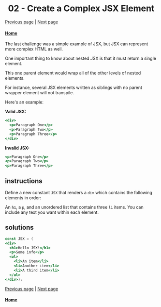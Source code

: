 # <center>02 - Create a Complex JSX Element</center>

[Previous page](01-create-a-simple-jsx-element.md) | [Next page](03-add-comments-in-jsx.md)

#### [Home](01-create-a-simple-jsx-element.md) 


The last challenge was a simple example of JSX, but JSX can represent more complex HTML as well.

One important thing to know about nested JSX is that it must return a single element.

This one parent element would wrap all of the other levels of nested elements.

For instance, several JSX elements written as siblings with no parent wrapper element will not transpile.

Here's an example:

**Valid JSX:**

```jsx
<div>
  <p>Paragraph One</p>
  <p>Paragraph Two</p>
  <p>Paragraph Three</p>
</div>
```

**Invalid JSX:**

```jsx
<p>Paragraph One</p>
<p>Paragraph Two</p>
<p>Paragraph Three</p>
```

## instructions 

Define a new constant `JSX` that renders a `div` which contains the following elements in order:

An `h1`, a `p`, and an unordered list that contains three `li` items. You can include any text you want within each element.

## solutions 

```jsx
const JSX = (
<div>
  <h1>Hello JSX!</h1>
  <p>Some info</p>
  <ul>
    <li>An item</li>
    <li>Another item</li>
    <li>A third item</li>
  </ul>
</div>);
```

[Previous page](01-create-a-simple-jsx-element.md) | [Next page](03-add-comments-in-jsx.md)

#### [Home](https://github.com/beatlesm/beatlesm/tree/main/curriculum/challenges/03-front-end-development-libraries/react) 
